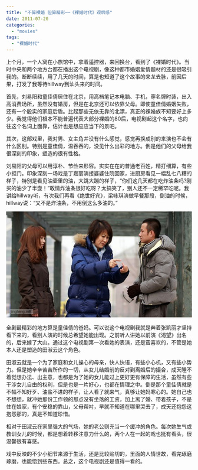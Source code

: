 ```yaml
---
title: "不算裸婚 但算精彩——《裸婚时代》观后感"
date: 2011-07-20
categories: 
  - "movies"
tags: 
  - "裸婚时代"
---
```


上个月，一个人窝在小旅馆中，拿着遥控器，来回换台，看到了《裸婚时代》。当时中央和两个地方台都在播出这个电视剧，像这种都市婚姻爱情题材的还是很吸引我的。断断续续，用了几天的时间，算是也知道了这个故事的来龙去脉，前因后果，打发了我等待hillway到汕头来的时间。

首先，刘易阳和童佳倩居住在北京，用高档笔记本电脑、手机，穿名牌时装，出入高消费场所，虽然没有婚房，但是在北京还可以依靠父母。即使童佳倩婚姻失败，还有一个殷实的家庭后盾。比起那些无依无靠的北漂，真正的裸婚族不知要好上多少。我觉得他们根本不能普遍代表大部分裸婚的80后，电视剧起这个名字，也向往这个名词上面靠，估计也是想应应当下的景吧。

其次，这部戏里，我对男、女主角并没有什么感觉，感觉再换成别的来演也不会有什么区别。特别是童佳倩，温吞吞的，没见什么出彩的地方。倒是他们的父母给我很深刻的印象，塑造的很有性格。

刘易阳的父母可以用淳朴、节俭来形容。实实在在的普通老百姓，精打细算，有些小抠门。印象深刻一场戏是丁嘉丽演接婆婆住院回家，进厨房看见一幅乱七八糟的样子，特别是看见油壶里的油，大跳大蹦的样子，“你们这几天都在吃炸油条吗?刚买的油少了半壶！”敢情炸油条很好吃呀？太搞笑了，别人还不一定稀罕吃呢。我讲给hillway听，有次我们再看《绝世好宾》，梁咏琪演做早餐那段，倒油的时候，hillway说：“又不是炸油条，不用倒这么多油的。”

![裸婚时代](images/5957417504_8be943e1e1_z.jpg)

全剧最精彩的地方算是童佳倩的爸妈。可以说这个电视剧我就是奔着张凯丽才坚持看下来的，看别人演的时候总希望她能出现。之前听人讲她以前演《渴望》出名的，后来嫁了大山。通过这个电视剧第一次看她的表演，还是蛮喜欢的，不管是她本人还是塑造的田淑云这个角色。

田淑云就是一个为了家庭和女儿操心的母亲，快人快语，有些小心机，又有些小势力。但是她辛辛苦苦所作的一切，从女儿结婚前的反对到离婚后的撮合，成天睡不着觉想办法、出主意，也都是为了她的女儿能过上更好更有保障的生活，虽然有些干涉女儿自由的权利，但是也是一片好心，也都在情理之中。倒是那个童佳倩就是不幅不知好歹、油盐不进的样子，让人看了就来气，真够让她妈寒心的。她自己也不想想，就冲她那份工作领的那点没有坐落的工资，加上离了婚、带着孩子，不是住在娘家，有个安稳的靠山，父母帮衬，早就不知道在哪里哭去了，成天还抱怨这抱怨那的，真是不知道珍惜。

相对于田淑云在家里强大的气场，她的老公则充当一个缓冲的角色。每次她生气或教训女儿的时候，都是想着转移注意力什么的，两个人在一起的戏也挺有看头，很温馨很有喜感。

戏中反映的不少小细节来源于生活，还是比较贴切的，里面的人情世故，看完琢磨琢磨，也能悟到些东西。总之，这个电视剧还是值得一看的。
